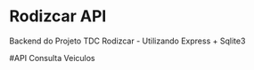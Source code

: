 # Rodizcar API
Backend do Projeto TDC Rodizcar - Utilizando Express + Sqlite3

#API Consulta Veiculos
